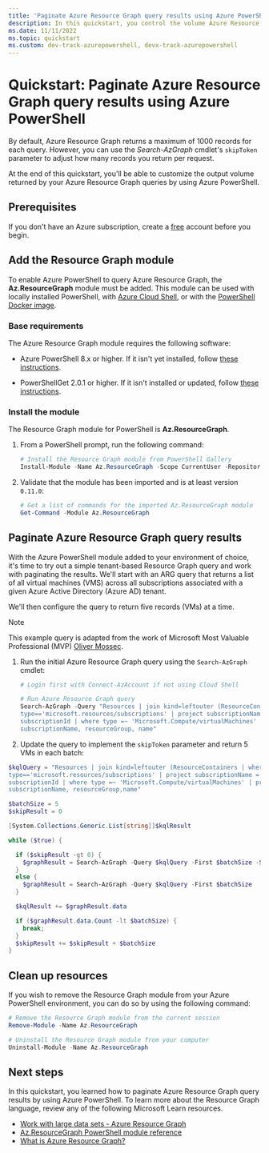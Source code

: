 ```yaml
---
title: 'Paginate Azure Resource Graph query results using Azure PowerShell'
description: In this quickstart, you control the volume Azure Resource Graph query output by using pagination in Azure PowerShell.
ms.date: 11/11/2022
ms.topic: quickstart
ms.custom: dev-track-azurepowershell, devx-track-azurepowershell
---
```

# Quickstart: Paginate Azure Resource Graph query results using Azure PowerShell

By default, Azure Resource Graph returns a maximum of 1000 records for each query. However, you can
use the *Search-AzGraph* cmdlet's `skipToken` parameter to adjust how many records you return per
request.

At the end of this quickstart, you'll be able to customize the output volume returned by your Azure Resource
Graph queries by using Azure PowerShell.

## Prerequisites

If you don't have an Azure subscription, create a [free](https://azure.microsoft.com/free/) account
before you begin.

## Add the Resource Graph module

To enable Azure PowerShell to query Azure Resource Graph, the **Az.ResourceGraph** module must be
added. This module can be used with locally installed PowerShell, with
[Azure Cloud Shell](https://shell.azure.com), or with the
[PowerShell Docker image](https://hub.docker.com/_/microsoft-powershell).

### Base requirements

The Azure Resource Graph module requires the following software:

- Azure PowerShell 8.x or higher. If it isn't yet installed, follow
  [these instructions](/powershell/azure/install-azure-powershell).

- PowerShellGet 2.0.1 or higher. If it isn't installed or updated, follow
  [these instructions](/powershell/gallery/powershellget/install-powershellget).

### Install the module

The Resource Graph module for PowerShell is **Az.ResourceGraph**.

1. From a PowerShell prompt, run the following command:

   ```powershell
   # Install the Resource Graph module from PowerShell Gallery
   Install-Module -Name Az.ResourceGraph -Scope CurrentUser -Repository PSGallery -Force
   ```

1. Validate that the module has been imported and is at least version `0.11.0`:

   ```powershell
   # Get a list of commands for the imported Az.ResourceGraph module
   Get-Command -Module Az.ResourceGraph
   ```

## Paginate Azure Resource Graph query results

With the Azure PowerShell module added to your environment of choice, it's time to try out a simple
tenant-based Resource Graph query and work with paginating the results. We'll start with an ARG
query that returns a list of all virtual machines (VMS) across all subscriptions associated with a
given Azure Active Directory (Azure AD) tenant.

We'll then configure the query to return five records (VMs) at a time.

> [!NOTE]
> This example query is adapted from the work of Microsoft Most Valuable Professional (MVP)
> [Oliver Mossec](https://github.com/omiossec).

1. Run the initial Azure Resource Graph query using the `Search-AzGraph` cmdlet:

   ```powershell
   # Login first with Connect-AzAccount if not using Cloud Shell

   # Run Azure Resource Graph query
   Search-AzGraph -Query "Resources | join kind=leftouter (ResourceContainers | where 
   type=='microsoft.resources/subscriptions' | project subscriptionName = name, subscriptionId) on 
   subscriptionId | where type =~ 'Microsoft.Compute/virtualMachines' | project VMResourceId = id, 
   subscriptionName, resourceGroup, name"
   ```

1. Update the query to implement the `skipToken` parameter and return 5 VMs in each batch:

  ```powershell
  $kqlQuery = "Resources | join kind=leftouter (ResourceContainers | where
  type=='microsoft.resources/subscriptions' | project subscriptionName = name,subscriptionId) on
  subscriptionId | where type =~ 'Microsoft.Compute/virtualMachines' | project VMResourceId = id,
  subscriptionName, resourceGroup,name"

  $batchSize = 5
  $skipResult = 0

  [System.Collections.Generic.List[string]]$kqlResult

  while ($true) {

    if ($skipResult -gt 0) {
      $graphResult = Search-AzGraph -Query $kqlQuery -First $batchSize -SkipToken $graphResult.SkipToken
    }
    else {
      $graphResult = Search-AzGraph -Query $kqlQuery -First $batchSize
    }

    $kqlResult += $graphResult.data

    if ($graphResult.data.Count -lt $batchSize) {
      break;
    }
    $skipResult += $skipResult + $batchSize
  }
  ```

## Clean up resources

If you wish to remove the Resource Graph module from your Azure PowerShell environment, you can do
so by using the following command:

```powershell
# Remove the Resource Graph module from the current session
Remove-Module -Name Az.ResourceGraph

# Uninstall the Resource Graph module from your computer
Uninstall-Module -Name Az.ResourceGraph
```

## Next steps

In this quickstart, you learned how to paginate Azure Resource Graph query results by using
Azure PowerShell. To learn more about the Resource Graph language, review any of the following
Microsoft Learn resources.

- [Work with large data sets - Azure Resource Graph](concepts/work-with-data.md)
- [Az.ResourceGraph PowerShell module reference](/powershell/module/az.resourcegraph)
- [What is Azure Resource Graph?](overview.md)
